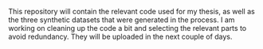 This repository will contain the relevant code used for my thesis, as well as the three synthetic datasets that were generated in the process. I am working on cleaning up the code
a bit and selecting the relevant parts to avoid redundancy. They will be uploaded in the next couple of days. 
